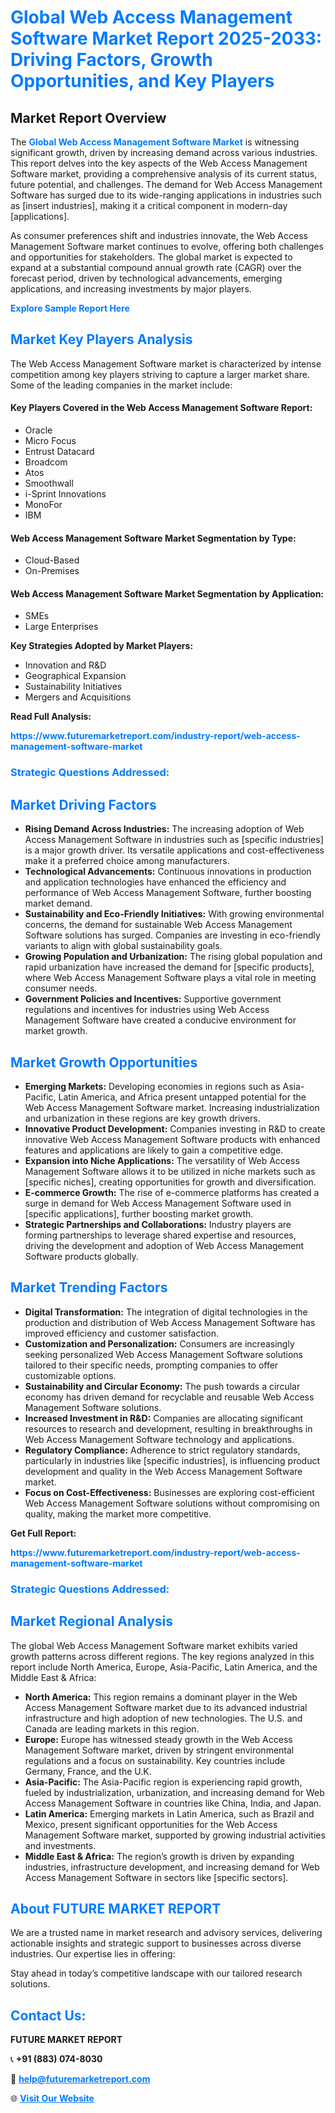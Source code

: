<h1 style="color: #007BFF;">Global Web Access Management Software Market Report 2025-2033: Driving Factors, Growth Opportunities, and Key Players</h1>

<section id="overview">
<h2>Market Report Overview</h2>
<p>The <a href="https://www.futuremarketreport.com/industry-report/web-access-management-software-market" style="color: #007BFF; text-decoration: none;"><strong>Global Web Access Management Software Market</strong></a> is witnessing significant growth, driven by increasing demand across various industries. This report delves into the key aspects of the Web Access Management Software market, providing a comprehensive analysis of its current status, future potential, and challenges. The demand for Web Access Management Software has surged due to its wide-ranging applications in industries such as [insert industries], making it a critical component in modern-day [applications].</p>
<p>As consumer preferences shift and industries innovate, the Web Access Management Software market continues to evolve, offering both challenges and opportunities for stakeholders. The global market is expected to expand at a substantial compound annual growth rate (CAGR) over the forecast period, driven by technological advancements, emerging applications, and increasing investments by major players.</p>
</section>

<section id="overview">
<p><a href="https://www.futuremarketreport.com/request-sample/reportId=57271" style="color: #007BFF; text-decoration: none;"><strong>Explore Sample Report Here</strong></a></p>
</section>

<section id="key-players">
<h2 style="color: #007BFF;">Market Key Players Analysis</h2>
<p>The Web Access Management Software market is characterized by intense competition among key players striving to capture a larger market share. Some of the leading companies in the market include:</p>
<h4>Key Players Covered in the Web Access Management Software Report:</h4>
<ul><li>Oracle</li><li>Micro Focus</li><li>Entrust Datacard</li><li>Broadcom</li><li>Atos</li><li>Smoothwall</li><li>i-Sprint Innovations</li><li>MonoFor</li><li>IBM</li></ul>
<h4>Web Access Management Software Market Segmentation by Type:</h4>
<ul><li>Cloud-Based</li><li>On-Premises</li></ul>

<h4>Web Access Management Software Market Segmentation by Application:</h4>
<ul><li>SMEs</li><li>Large Enterprises</li></ul>
<p><strong>Key Strategies Adopted by Market Players:</strong></p>
<ul>
<li>Innovation and R&D</li>
<li>Geographical Expansion</li>
<li>Sustainability Initiatives</li>
<li>Mergers and Acquisitions</li>
</ul>
</section>

<section>
<p><strong>Read Full Analysis: </strong></p><a href="https://www.futuremarketreport.com/industry-report/web-access-management-software-market" style="color: #007BFF; text-decoration: none;"><strong>https://www.futuremarketreport.com/industry-report/web-access-management-software-market</strong></a>
<h3 style="color: #007BFF;">Strategic Questions Addressed:</h3>
</section>

<section id="driving-factors">
<h2 style="color: #007BFF;">Market Driving Factors</h2>
<ul>
<li><strong>Rising Demand Across Industries:</strong> The increasing adoption of Web Access Management Software in industries such as [specific industries] is a major growth driver. Its versatile applications and cost-effectiveness make it a preferred choice among manufacturers.</li>
<li><strong>Technological Advancements:</strong> Continuous innovations in production and application technologies have enhanced the efficiency and performance of Web Access Management Software, further boosting market demand.</li>
<li><strong>Sustainability and Eco-Friendly Initiatives:</strong> With growing environmental concerns, the demand for sustainable Web Access Management Software solutions has surged. Companies are investing in eco-friendly variants to align with global sustainability goals.</li>
<li><strong>Growing Population and Urbanization:</strong> The rising global population and rapid urbanization have increased the demand for [specific products], where Web Access Management Software plays a vital role in meeting consumer needs.</li>
<li><strong>Government Policies and Incentives:</strong> Supportive government regulations and incentives for industries using Web Access Management Software have created a conducive environment for market growth.</li>
</ul>
</section>

<section id="growth-opportunities">
<h2 style="color: #007BFF;">Market Growth Opportunities</h2>
<ul>
<li><strong>Emerging Markets:</strong> Developing economies in regions such as Asia-Pacific, Latin America, and Africa present untapped potential for the Web Access Management Software market. Increasing industrialization and urbanization in these regions are key growth drivers.</li>
<li><strong>Innovative Product Development:</strong> Companies investing in R&D to create innovative Web Access Management Software products with enhanced features and applications are likely to gain a competitive edge.</li>
<li><strong>Expansion into Niche Applications:</strong> The versatility of Web Access Management Software allows it to be utilized in niche markets such as [specific niches], creating opportunities for growth and diversification.</li>
<li><strong>E-commerce Growth:</strong> The rise of e-commerce platforms has created a surge in demand for Web Access Management Software used in [specific applications], further boosting market growth.</li>
<li><strong>Strategic Partnerships and Collaborations:</strong> Industry players are forming partnerships to leverage shared expertise and resources, driving the development and adoption of Web Access Management Software products globally.</li>
</ul>
</section>

<section id="trending-factors">
<h2 style="color: #007BFF;">Market Trending Factors</h2>
<ul>
<li><strong>Digital Transformation:</strong> The integration of digital technologies in the production and distribution of Web Access Management Software has improved efficiency and customer satisfaction.</li>
<li><strong>Customization and Personalization:</strong> Consumers are increasingly seeking personalized Web Access Management Software solutions tailored to their specific needs, prompting companies to offer customizable options.</li>
<li><strong>Sustainability and Circular Economy:</strong> The push towards a circular economy has driven demand for recyclable and reusable Web Access Management Software solutions.</li>
<li><strong>Increased Investment in R&D:</strong> Companies are allocating significant resources to research and development, resulting in breakthroughs in Web Access Management Software technology and applications.</li>
<li><strong>Regulatory Compliance:</strong> Adherence to strict regulatory standards, particularly in industries like [specific industries], is influencing product development and quality in the Web Access Management Software market.</li>
<li><strong>Focus on Cost-Effectiveness:</strong> Businesses are exploring cost-efficient Web Access Management Software solutions without compromising on quality, making the market more competitive.</li>
</ul>
</section>

<section>
<p><strong>Get Full Report: </strong></p><a href="https://www.futuremarketreport.com/industry-report/web-access-management-software-market" style="color: #007BFF; text-decoration: none;"><strong>https://www.futuremarketreport.com/industry-report/web-access-management-software-market</strong></a>
<h3 style="color: #007BFF;">Strategic Questions Addressed:</h3>
</section>


<section id="regional-analysis">
<h2 style="color: #007BFF;">Market Regional Analysis</h2>
<p>The global Web Access Management Software market exhibits varied growth patterns across different regions. The key regions analyzed in this report include North America, Europe, Asia-Pacific, Latin America, and the Middle East & Africa:</p>
<ul>
<li><strong>North America:</strong> This region remains a dominant player in the Web Access Management Software market due to its advanced industrial infrastructure and high adoption of new technologies. The U.S. and Canada are leading markets in this region.</li>
<li><strong>Europe:</strong> Europe has witnessed steady growth in the Web Access Management Software market, driven by stringent environmental regulations and a focus on sustainability. Key countries include Germany, France, and the U.K.</li>
<li><strong>Asia-Pacific:</strong> The Asia-Pacific region is experiencing rapid growth, fueled by industrialization, urbanization, and increasing demand for Web Access Management Software in countries like China, India, and Japan.</li>
<li><strong>Latin America:</strong> Emerging markets in Latin America, such as Brazil and Mexico, present significant opportunities for the Web Access Management Software market, supported by growing industrial activities and investments.</li>
<li><strong>Middle East & Africa:</strong> The region’s growth is driven by expanding industries, infrastructure development, and increasing demand for Web Access Management Software in sectors like [specific sectors].</li>
</ul>
</section>

<footer>
<h2 style="color: #007BFF;">About FUTURE MARKET REPORT</h2>
<p>We are a trusted name in market research and advisory services, delivering actionable insights and strategic support to businesses across diverse industries. Our expertise lies in offering:</p>

<p>Stay ahead in today’s competitive landscape with our tailored research solutions.</p>

<h2 style="color: #007BFF;">Contact Us:</h2>
<p><strong>FUTURE MARKET REPORT</strong></p>
<p>📞 <strong>+91 (883) 074-8030</strong></p>
<p>📧 <strong><a href="mailto:help@futuremarketreport.com" style="color: #007BFF;">help@futuremarketreport.com</a></strong></p>
<p>🌐 <strong><a href="https://www.futuremarketreport.com/" style="color: #007BFF;">Visit Our Website</a></strong></p>
</footer>